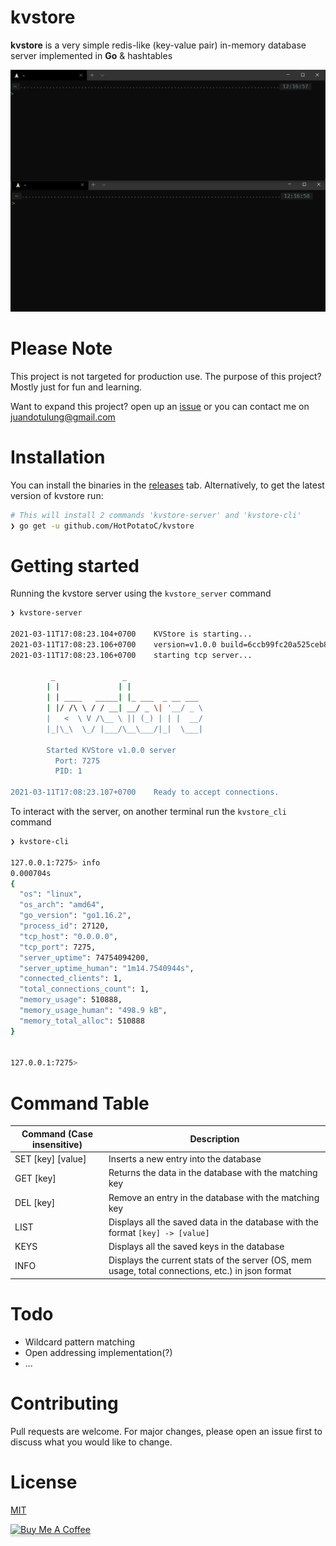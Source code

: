 # **kvstore**

**kvstore** is a very simple redis-like (key-value pair) in-memory database server implemented in **Go** & hashtables

![kvstore in action](.github/kvstore.gif)

# Please Note

This project is not targeted for production use. The purpose of this project? Mostly just for fun and learning.

Want to expand this project? open up an [issue](https://github.com/HotPotatoC/kvstore/issues/new) or you can contact me on juandotulung@gmail.com

# Installation

You can install the binaries in the [releases](https://github.com/HotPotatoC/kvstore/releases) tab. Alternatively, to get the latest version of kvstore run:

```sh
# This will install 2 commands 'kvstore-server' and 'kvstore-cli'
❯ go get -u github.com/HotPotatoC/kvstore
```

# Getting started

Running the kvstore server using the `kvstore_server` command

```sh
❯ kvstore-server

2021-03-11T17:08:23.104+0700    KVStore is starting...
2021-03-11T17:08:23.106+0700    version=v1.0.0 build=6ccb99fc20a525ceb8ca384bd2b3967337661874 pid=1
2021-03-11T17:08:23.106+0700    starting tcp server...

         _               _
        | |             | |
        | | ____   _____| |_ ___  _ __ ___
        | |/ /\ \ / / __| __/ _ \| '__/ _ \
        |   <  \ V /\__ \ || (_) | | |  __/
        |_|\_\  \_/ |___/\__\___/|_|  \___|

        Started KVStore v1.0.0 server
          Port: 7275
          PID: 1

2021-03-11T17:08:23.107+0700    Ready to accept connections.
```

To interact with the server, on another terminal run the `kvstore_cli` command

```sh
❯ kvstore-cli

127.0.0.1:7275> info
0.000704s
{
  "os": "linux",
  "os_arch": "amd64",
  "go_version": "go1.16.2",
  "process_id": 27120,
  "tcp_host": "0.0.0.0",
  "tcp_port": 7275,
  "server_uptime": 74754094200,
  "server_uptime_human": "1m14.7540944s",
  "connected_clients": 1,
  "total_connections_count": 1,
  "memory_usage": 510888,
  "memory_usage_human": "498.9 kB",
  "memory_total_alloc": 510888
}


127.0.0.1:7275>
```

# Command Table

| Command (Case insensitive) | Description                                                                                      |
| -------------------------- | ------------------------------------------------------------------------------------------------ |
| SET [key] [value]          | Inserts a new entry into the database                                                            |
| GET [key]                  | Returns the data in the database with the matching key                                           |
| DEL [key]                  | Remove an entry in the database with the matching key                                            |
| LIST                       | Displays all the saved data in the database with the format `[key] -> [value]`                   |
| KEYS                       | Displays all the saved keys in the database                                                      |
| INFO                       | Displays the current stats of the server (OS, mem usage, total connections, etc.) in json format |

# Todo

- Wildcard pattern matching
- Open addressing implementation(?)
- ...

# Contributing

Pull requests are welcome. For major changes, please open an issue first to discuss what you would like to change.

# License

[MIT](https://choosealicense.com/licenses/mit/)

<a href="https://www.buymeacoffee.com/hotpotato" target="_blank"><img src="https://www.buymeacoffee.com/assets/img/custom_images/orange_img.png" alt="Buy Me A Coffee" style="height: 41px !important;width: 174px !important;box-shadow: 0px 3px 2px 0px rgba(190, 190, 190, 0.5) !important;-webkit-box-shadow: 0px 3px 2px 0px rgba(190, 190, 190, 0.5) !important;" ></a>
